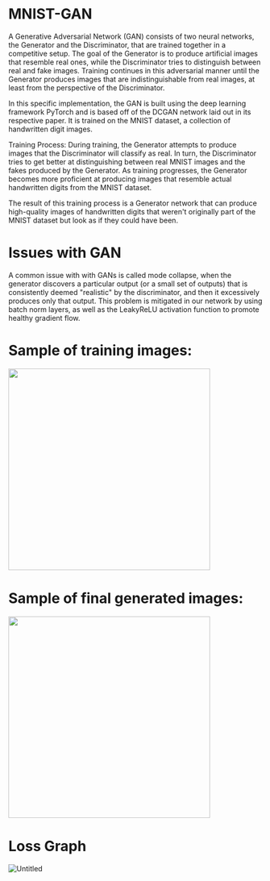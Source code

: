 # MNIST-GAN
A Generative Adversarial Network (GAN) consists of two neural networks, the Generator and the Discriminator, that are trained together in a competitive setup. The goal of the Generator is to produce artificial images that resemble real ones, while the Discriminator tries to distinguish between real and fake images. Training continues in this adversarial manner until the Generator produces images that are indistinguishable from real images, at least from the perspective of the Discriminator.

In this specific implementation, the GAN is built using the deep learning framework PyTorch and is based off of the DCGAN network laid out in its respective paper. It is trained on the MNIST dataset, a collection of handwritten digit images.

Training Process: During training, the Generator attempts to produce images that the Discriminator will classify as real. In turn, the Discriminator tries to get better at distinguishing between real MNIST images and the fakes produced by the Generator. As training progresses, the Generator becomes more proficient at producing images that resemble actual handwritten digits from the MNIST dataset.

The result of this training process is a Generator network that can produce high-quality images of handwritten digits that weren't originally part of the MNIST dataset but look as if they could have been.

# Issues with GAN

A common issue with with GANs is called mode collapse, when the generator discovers a particular output (or a small set of outputs) that is consistently deemed "realistic" by the discriminator, and then it excessively produces only that output. This problem is mitigated in our network by using batch norm layers, as well as the LeakyReLU activation function to promote healthy gradient flow.

# Sample of training images:

<img src="https://github.com/a25shi/MNIST-GAN/assets/64557388/0fa50bd4-4fdc-452b-bd90-34666abeadca" width="400" height="400"/>


# Sample of final generated images:

<img src="https://github.com/a25shi/MNIST-GAN/assets/64557388/44111be0-657d-4912-9182-5b8b59c8d4f8" width="400" height="400"/>

# Loss Graph
![Untitled](https://github.com/a25shi/MNIST-GAN/assets/64557388/9877a4cc-f593-4b6a-9c5f-3a86558bc2cc)


